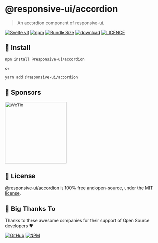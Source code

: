 
# @responsive-ui/accordion

> An accordion component of responsive-ui.

<p>

[![Svelte v3](https://img.shields.io/badge/svelte-v3-orange.svg)](https://svelte.dev)
[![npm](https://img.shields.io/npm/v/@responsive-ui/accordion.svg)](https://www.npmjs.com/package/@responsive-ui/accordion)
[![Bundle Size](https://badgen.net/bundlephobia/minzip/%40responsive-ui%2Faccordion)](https://bundlephobia.com/result?p=%40responsive-ui%2Faccordion)
[![download](https://img.shields.io/npm/dw/@responsive-ui/accordion.svg)](https://www.npmjs.com/package/@responsive-ui/accordion)
[![LICENCE](https://img.shields.io/github/license/wetix/responsive-ui)](https://github.com/wetix/responsive-ui/blob/main/LICENSE)

</p>

## 🔨 Install

```console
npm install @responsive-ui/accordion
```

or

```console
yarn add @responsive-ui/accordion
```

## 🔋 Sponsors

<img src="https://asset.wetix.my/images/logo/wetix.png" alt="WeTix" width="200px">

## 📄 License

[@responsive-ui/accordion](https://github.com/wetix/responsive-ui/tree/main/components/accordion) is 100% free and open-source, under the [MIT license](https://github.com/wetix/responsive-ui/blob/main/LICENSE).

## 🎉 Big Thanks To

Thanks to these awesome companies for their support of Open Source developers ❤

[![GitHub](https://jstools.dev/img/badges/github.svg)](https://github.com/open-source)
[![NPM](https://jstools.dev/img/badges/npm.svg)](https://www.npmjs.com/)

